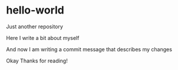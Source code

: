 # hello-world
Just another repository

Here I write a bit about myself

And now I am writing a commit message that describes my changes

Okay
Thanks for reading!
